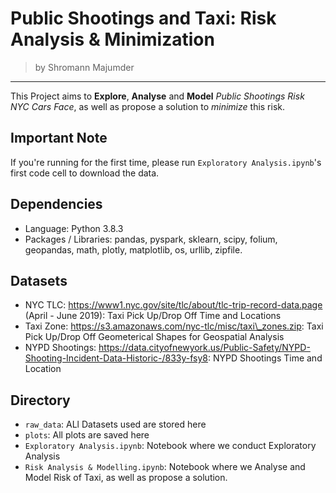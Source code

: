 # Public Shootings and Taxi: Risk Analysis & Minimization
> by Shromann Majumder
---
This Project aims to **Explore**, **Analyse** and **Model** *Public Shootings Risk NYC Cars Face*, as well as propose a solution to *minimize* this risk. 

## Important Note
If you're running for the first time, please run `Exploratory Analysis.ipynb`'s first code cell to download the data.

## Dependencies
- Language: Python 3.8.3
- Packages / Libraries: pandas, pyspark, sklearn, scipy, folium, geopandas, math, plotly, matplotlib, os, urllib, zipfile. 

## Datasets
- NYC TLC: https://www1.nyc.gov/site/tlc/about/tlc-trip-record-data.page (April - June 2019): Taxi Pick Up/Drop Off Time and Locations 
- Taxi Zone: https://s3.amazonaws.com/nyc-tlc/misc/taxi\_zones.zip: Taxi Pick Up/Drop Off Geometerical Shapes for Geospatial Analysis
- NYPD Shootings: https://data.cityofnewyork.us/Public-Safety/NYPD-Shooting-Incident-Data-Historic-/833y-fsy8: NYPD Shootings Time and Location

## Directory
- `raw_data`: ALl Datasets used are stored here
- `plots`: All plots are saved here
- `Exploratory Analysis.ipynb`: Notebook where we conduct Exploratory Analysis
- `Risk Analysis & Modelling.ipynb`: Notebook where we Analyse and Model Risk of Taxi, as well as propose a solution.
